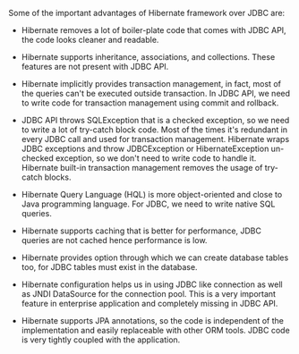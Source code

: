 Some of the important advantages of Hibernate framework over JDBC are:

-   Hibernate removes a lot of boiler-plate code that comes with JDBC
API, the code looks cleaner and readable.

-   Hibernate supports inheritance, associations, and collections. These
features are not present with JDBC API.

-   Hibernate implicitly provides transaction management, in fact, most
of the queries can't be executed outside transaction. In JDBC API,
we need to write code for transaction management using commit and
rollback.

-   JDBC API throws SQLException that is a checked exception, so we need
to write a lot of try-catch block code. Most of the times it's
redundant in every JDBC call and used for transaction management.
Hibernate wraps JDBC exceptions and throw JDBCException or
HibernateException un-checked exception, so we don't need to write
code to handle it. Hibernate built-in transaction management removes
the usage of try-catch blocks.

-   Hibernate Query Language (HQL) is more object-oriented and close to
Java programming language. For JDBC, we need to write native SQL
queries.

-   Hibernate supports caching that is better for performance, JDBC
queries are not cached hence performance is low.

-   Hibernate provides option through which we can create database
tables too, for JDBC tables must exist in the database.

-   Hibernate configuration helps us in using JDBC like connection as
well as JNDI DataSource for the connection pool. This is a very
important feature in enterprise application and completely missing
in JDBC API.

-   Hibernate supports JPA annotations, so the code is independent of
the implementation and easily replaceable with other ORM tools. JDBC
code is very tightly coupled with the application.